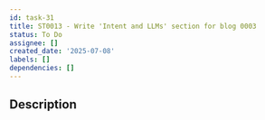```yaml
---
id: task-31
title: ST0013 - Write 'Intent and LLMs' section for blog 0003
status: To Do
assignee: []
created_date: '2025-07-08'
labels: []
dependencies: []
---
```


## Description
